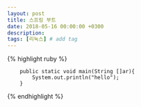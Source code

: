 ```yaml
---
layout: post
title: 스프링 부트
date: 2018-05-16 00:00:00 +0300
description: 
tags: [리눅스] # add tag
---
```




{% highlight ruby %}
```{.java}
    public static void main(String []ar){
        System.out.println("hello");
    }
```
{% endhighlight %}
